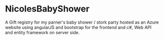 NicolesBabyShower
=================

A Gift registry for my parner's baby shower / stork party hosted as an Azure website using angularJS and bootstrap for the frontend and c#, Web API and entity framework on server side.
